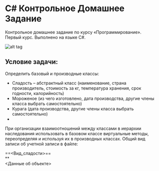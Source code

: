 C# Контрольное Домашнее Задание
======================
Контрольное домашнее задание по курсу «Программирование». Первый курс. Выполнено на языке С#.

![alt tag](http://mar.imghost.us/JtX6.png)


Условие задачи:
--------

Определить базовый и производные классы:
 * Сладость – абстрактный класс (наименование, страна производитель, стоимость за кг, температура хранения, срок годности, калорийность)
 * Мороженое (из чего изготовлено, дата производства, другие члены класса выбрать самостоятельно)
 * Курага (дата производства, другие члены класса выбрать самостоятельно)
 * 
При организации взаимоотношений между классами в иерархии наследования использовать в базовом классе виртуальные методы, переопределяя и используя их в производных классах.
Общий вид записи об учетной записи в файле:

==<Вид_сладости>==      
**  
<Данные об объекте>
